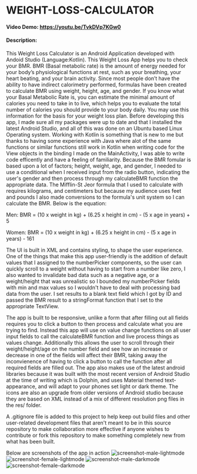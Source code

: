 # WEIGHT-LOSS-CALCULATOR
#### Video Demo:  https://youtu.be/TvkDVp7KGw0
#### Description: 
This Weight Loss Calculator is an Android Application developed with Andoid Studio (Language:Kotlin). This Weight Loss App helps you to check your BMR. BMR (Basal metabolic rate) is the amount of energy needed for your body’s physiological functions at rest, such as your breathing, your heart beating, and your brain activity. Since most people don’t have the ability to have indirect calorimetry performed, formulas have been created to calculate BMR using weight, height, age, and gender. If you know what your Basal Metabolic Rate is, you can estimate the minimal amount of calories you need to take in to live, which helps you to evaluate the total number of calories you should provide to your body daily. You may use this information for the basis for your weight loss plan. Before developing this app, I made sure all my packages were up to date and that I installed the latest Android Studio, and all of this was done on an Ubuntu based Linux Operating system. Working with Kotlin is something that is new to me but thanks to having some experience with Java where alot of the same functions or similar functions still work in Kotlin when writing code for the View objects in the binding I made on the MainActivity, I was able to write code efficently and have a feeling of familiarity. Because the BMR fomular is based upon a lot of factors; height, weight, age, and gender, I needed to use a conditional when I received input from the radio button, indicating the user's gender and then process through my calculateBMR function the appropriate data. The Mifflin-St Jeor formula that I used to calculate with requires kilograms, and centimeters but because my audience uses feet and pounds I also made conversions to the formula's unit system so I can calculate the BMR. Below is the equation:

Men: BMR = (10 x weight in kg) + (6.25 x height in cm) - (5 x age in years) + 5

Women: BMR = (10 x weight in kg) + (6.25 x height in cm) - (5 x age in years) - 161

The UI is built in XML and contains styling, to shape the user experience. One of the things that make this app user-friendly is the addition of default values that I assigned to the numberPicker components, so the user can quickly scroll to a weight without having to start from a number like zero, I also wanted to invalidate bad data such as a negative age, or a weight/height that was unrealistic so I bounded my numberPicker fields with min and max values so I wouldn't have to deal with processing bad data from the user. I set results to a blank text field which I got by ID and passed the BMR result to a stringFormat function that I set to the appropriate TextView.

The app is built to be responsive, unlike a form that after filling out all fields requires you to click a button to then process and calculate what you are trying to find. Instead this app will use on value change functions on all user input fields to call the calculateBMR function and live process things as values change. Additionally this allows the user to scroll through their weight/height/age on the number field and see how an increase or decrease in one of the fields will affect their BMR, taking away the inconvienence of having to click a button to call the function after all required fields are filled out. The app also makes use of the latest android libraries because it was built with the most recent version of Android Studio at the time of writing which is Dolphin, and uses Material themed text-appearance, and will adapt to your phones set light or dark theme. The icons are also an upgrade from older versions of Android studio because they are based on XML instead of a mix of different resolution png files in the res/ folder.

A .gitignore file is added to this project to help keep out build files and other user-related development files that aren't meant to be in this source repository to make collaboration more effective if anyone wishes to contribute or fork this repository to make something completely new from what has been built.

Below are screenshots of the app in action
![screenshot-male-lightmode](https://user-images.githubusercontent.com/106795917/209418909-52640725-6b10-4206-a274-a3b826d7e556.png)
![screenshot-female-lightmode](https://user-images.githubusercontent.com/106795917/209418928-87f0490c-84a0-428f-8423-e8279271d438.png)
![screenshot-male-darkmode](https://user-images.githubusercontent.com/106795917/209422595-98e9ba2a-6152-4509-a9cf-3826443dd442.png)
![screenshot-female-darkmode](https://user-images.githubusercontent.com/106795917/209422599-b23bed5b-2cf5-419f-96c6-3036fcf21a9c.png)
